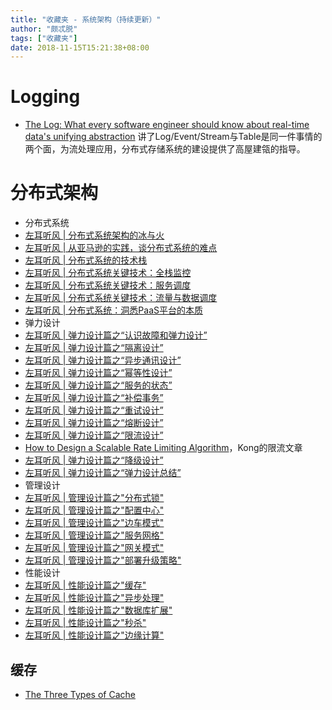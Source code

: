 ```yaml
---
title: "收藏夹 - 系统架构（持续更新）"
author: "颇忒脱"
tags: ["收藏夹"]
date: 2018-11-15T15:21:38+08:00
---
```


<!--more-->

# Logging

* [The Log: What every software engineer should know about real-time data's unifying abstraction](https://engineering.linkedin.com/distributed-systems/log-what-every-software-engineer-should-know-about-real-time-datas-unifying)
讲了Log/Event/Stream与Table是同一件事情的两个面，为流处理应用，分布式存储系统的建设提供了高屋建瓴的指导。

# 分布式架构

* 分布式系统
* [左耳听风 | 分布式系统架构的冰与火](https://time.geekbang.org/column/article/1411)
* [左耳听风 | 从亚马逊的实践，谈分布式系统的难点](https://time.geekbang.org/column/article/1505)
* [左耳听风 | 分布式系统的技术栈](https://time.geekbang.org/column/article/1512)
* [左耳听风 | 分布式系统关键技术：全栈监控](https://time.geekbang.org/column/article/1513)
* [左耳听风 | 分布式系统关键技术：服务调度](https://time.geekbang.org/column/article/1604)
* [左耳听风 | 分布式系统关键技术：流量与数据调度](https://time.geekbang.org/column/article/1609)
* [左耳听风 | 分布式系统：洞悉PaaS平台的本质](https://time.geekbang.org/column/article/1610)
* 弹力设计
* [左耳听风 | 弹力设计篇之“认识故障和弹力设计”](https://time.geekbang.org/column/article/3912)
* [左耳听风 | 弹力设计篇之“隔离设计”](https://time.geekbang.org/column/article/3917)
* [左耳听风 | 弹力设计篇之“异步通讯设计”](https://time.geekbang.org/column/article/3926)
* [左耳听风 | 弹力设计篇之“幂等性设计”](https://time.geekbang.org/column/article/4050)
* [左耳听风 | 弹力设计篇之“服务的状态”](https://time.geekbang.org/column/article/4086)
* [左耳听风 | 弹力设计篇之“补偿事务”](https://time.geekbang.org/column/article/4087)
* [左耳听风 | 弹力设计篇之“重试设计”](https://time.geekbang.org/column/article/4121)
* [左耳听风 | 弹力设计篇之“熔断设计”](https://time.geekbang.org/column/article/4241)
* [左耳听风 | 弹力设计篇之“限流设计”](https://time.geekbang.org/column/article/4245)
* [How to Design a Scalable Rate Limiting Algorithm](https://konghq.com/blog/how-to-design-a-scalable-rate-limiting-algorithm/)，Kong的限流文章
* [左耳听风 | 弹力设计篇之“降级设计”](https://time.geekbang.org/column/article/4252)
* [左耳听风 | 弹力设计篇之“弹力设计总结”](https://time.geekbang.org/column/article/4253)
* 管理设计
* [左耳听风 | 管理设计篇之"分布式锁"](https://time.geekbang.org/column/article/5175)
* [左耳听风 | 管理设计篇之"配置中心"](https://time.geekbang.org/column/article/5819)
* [左耳听风 | 管理设计篇之"边车模式"](https://time.geekbang.org/column/article/5909)
* [左耳听风 | 管理设计篇之"服务网格"](https://time.geekbang.org/column/article/5920)
* [左耳听风 | 管理设计篇之"网关模式"](https://time.geekbang.org/column/article/6086)
* [左耳听风 | 管理设计篇之"部署升级策略"](https://time.geekbang.org/column/article/6283)
* 性能设计
* [左耳听风 | 性能设计篇之"缓存"](https://time.geekbang.org/column/article/6282)
* [左耳听风 | 性能设计篇之"异步处理"](https://time.geekbang.org/column/article/7036)
* [左耳听风 | 性能设计篇之"数据库扩展"](https://time.geekbang.org/column/article/7045)
* [左耳听风 | 性能设计篇之"秒杀"](https://time.geekbang.org/column/article/7047)
* [左耳听风 | 性能设计篇之"边缘计算"](https://time.geekbang.org/column/article/7086)

## 缓存

* [The Three Types of Cache][cache-1]


[cache-1]: https://www.robustperception.io/the-three-types-of-cache
